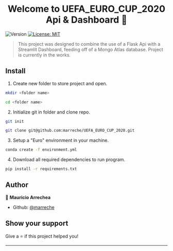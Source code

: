 <h1 align="center">Welcome to UEFA_EURO_CUP_2020 Api & Dashboard 👋</h1>
<p>
  <img alt="Version" src="https://img.shields.io/badge/version-1.0.0-blue.svg?cacheSeconds=2592000" />
  <a href="#" target="_blank">
    <img alt="License: MIT" src="https://img.shields.io/badge/License-MIT-yellow.svg" />
  </a>
</p>

> This project was designed to combine the use of a Flask Api with a Streamlit Dashboard, feeding off of a Mongo Atlas database. Project is currently in the works.

## Install

1. Create new folder to store project and open.
```sh
mkdir <folder name>
```
```sh
cd <folder name>
```
2. Initialize git in folder and clone repo.
```sh
git init 
```
```sh
git clone git@github.com:marreche/UEFA_EURO_CUP_2020.git
```
3. Setup a "Euro" environment in your machine.
```sh
conda create -f environment.yml
```
4. Download all required dependencies to run program.
```sh
pip install -r requirements.txt 
```

## Author

👤 **Mauricio Arrechea**

* Github: [@marreche](https://github.com/marreche)

## Show your support

Give a ⭐️ if this project helped you!

***

